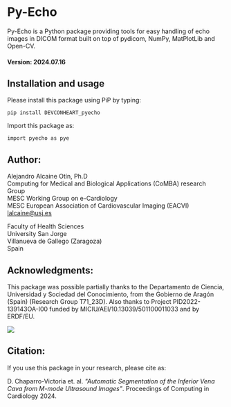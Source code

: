 # Py-Echo
Py-Echo is a Python package providing tools for easy handling of echo images in DICOM format built on top of pydicom, NumPy, MatPlotLib and Open-CV.

#### Version: 2024.07.16

## Installation and usage

Please install this package using PiP by typing:

`pip install DEVCONHEART_pyecho`

Import this package as:

`import pyecho as pye`

## Author:

Alejandro Alcaine Otín, Ph.D\
Computing for Medical and Biological Applications (CoMBA) research Group\
MESC Working Group on e-Cardiology\
MESC European Association of Cardiovascular Imaging (EACVI)\
lalcaine@usj.es

Faculty of Health Sciences\
University San Jorge\
Villanueva de Gallego (Zaragoza)\
Spain

## Acknowledgments:
This package was possible partially thanks to the Departamento de Ciencia, Universidad y Sociedad del Conocimiento, from the Gobierno de Aragón (Spain) (Research Group T71\_23D). Also thanks to Project PID2022-139143OA-I00 funded by MICIU/AEI/10.13039/501100011033 and by ERDF/EU. 

<img src='https://www.aei.gob.es/sites/default/files/inline-images/MICIU%2BCofinanciado%2BAEI.jpg'/>

## Citation:
If you use this package in your research, please cite as:

D. Chaparro-Victoria et. al. *"Automatic Segmentation of the Inferior Vena Cava from M-mode Ultrasound Images"*. Proceedings of Computing in Cardiology 2024.